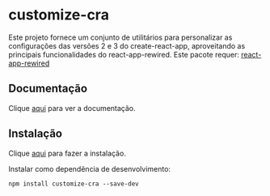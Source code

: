 # customize-cra

Este projeto fornece um conjunto de utilitários para personalizar as configurações das versões 2 e 3 do create-react-app, aproveitando as principais funcionalidades do react-app-rewired. Este pacote requer: [react-app-rewired](react-app-rewired.md)

## Documentação

Clique [aqui](https://github.com/arackaf/customize-cra) para ver a documentação.

## Instalação

Clique [aqui](https://www.npmjs.com/package/customize-cra) para fazer a instalação.

Instalar como dependência de desenvolvimento:

```
npm install customize-cra --save-dev
```